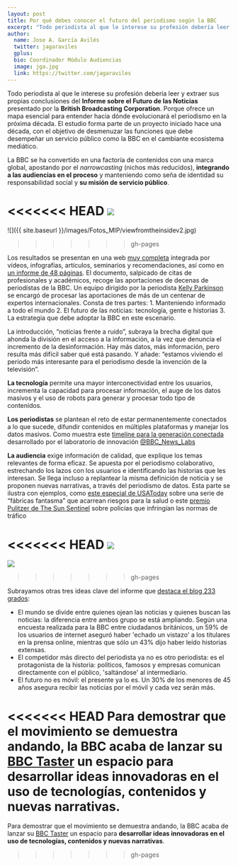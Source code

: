 ```yaml
---
layout: post
title: Por qué debes conocer el futuro del periodismo según la BBC
excerpt: "Todo periodista al que le interese su profesión debería leer y extraer sus propias conclusiones del Informe sobre el Futuro de las Noticias presentado por la British Broadcasting Corporation. Porque ofrece un mapa esencial para entender hacia dónde evolucionará el periodismo en la próxima década. El estudio forma parte de un proyecto iniciado hace una década, con el objetivo de desmenuzar las funciones que debe desempeñar un servicio público como la BBC en el cambiante ecosistema mediático."
author:
  name: Jose A. García Avilés
  twitter: jagaraviles
  gplus:  
  bio: Coordinador Módulo Audiencias
  image: jga.jpg
  link: https://twitter.com/jagaraviles
---
```

Todo periodista al que le interese su profesión debería leer y extraer sus propias conclusiones del **Informe sobre el Futuro de las Noticias** presentado por la **British Broadcasting Corporation**. Porque ofrece un mapa esencial para entender hacia dónde evolucionará el periodismo en la próxima década. El estudio forma parte de un proyecto iniciado hace una década, con el objetivo de desmenuzar las funciones que debe desempeñar un servicio público como la BBC en el cambiante ecosistema mediático.

La BBC se ha convertido en una factoría de contenidos con una marca global, apostando por el _narrowcasting_ (nichos más reducidos), **integrando a las audiencias en el proceso** y manteniendo como seña de identidad su responsabilidad social y **su misión de servicio público**.

<<<<<<< HEAD
![](https://dl.dropboxusercontent.com/u/3578704/Fotos_MIP/viewfromtheinsidev2.jpg)
=======
![]({{ site.baseurl }}/images/Fotos_MIP/viewfromtheinsidev2.jpg)
>>>>>>> gh-pages

Los resultados se presentan en una web [muy completa](http://www.bbc.co.uk/news/resources/idt-bbb9e158-4a1b-43c7-8b3b-9651938d4d6a) integrada por vídeos, infografías, artículos, seminarios y recomendaciones, así como en [un informe de 48 páginas](http://newsimg.bbc.co.uk/1/shared/bsp/hi/pdfs/28_01_15futureofnews.pdf). El documento, salpicado de citas de profesionales y académicos,  recoge las aportaciones de decenas de periodistas de la BBC. Un equipo dirigido por la periodista [Kelly Parkinson](https://twitter.com/KP_Parkinson) se encargó de procesar las aportaciones de más de un centenar de expertos internacionales. Consta de tres partes: 1. Manteniendo informado a todo el mundo 2. El futuro de las noticias: tecnología, gente e historias 3. La estrategia que debe adoptar la BBC en este escenario.

La introducción, “noticias frente a ruido”, subraya la brecha digital que ahonda la división en el acceso a la información, a la vez que denuncia el incremento de la desinformación. Hay más datos, más información, pero resulta más difícil saber qué está pasando. Y añade: “estamos viviendo el periodo más interesante para el periodismo desde la invención de la televisión”.

**La tecnología** permite una mayor interconectividad entre los usuarios, incrementa la capacidad para procesar información, el auge de los datos masivos y el uso de robots para generar y procesar todo tipo de contenidos.

**Los periodistas** se plantean el reto de estar permanentemente conectados a lo que sucede, difundir contenidos en múltiples plataformas y manejar los datos masivos. Como muestra este [timeline para la generación conectada](http://www.bbc.com/news/uk-31012118) desarrollado por el laboratorio de innovación [@BBC_News_Labs](https://twitter.com/BBC_News_Labs)

**La audiencia** exige información de calidad, que explique los temas relevantes de forma eficaz. Se apuesta por el periodismo colaborativo, estrechando los lazos con los usuarios e identificando las historias que les interesan. Se llega incluso a replantear la misma definición de noticia y se proponen nuevas narrativas, a través del periodismo de datos. Esta parte se ilustra con ejemplos, como [este especial de USAToday](http://www.usatoday.com/topic/B68DCD3E-7E3F-424A-BDA4-41077D772EA1/ghostfactories/)  sobre una serie de “fábricas fantasma” que acarrean riesgos para la salud o este [premio Pulitzer de The Sun Sentinel](http://www.pulitzer.org/works/2013-Public-Service) sobre policías que infringían las normas de tráfico

<<<<<<< HEAD
![](https://dl.dropboxusercontent.com/u/3578704/Fotos_MIP/_80572084_timeline-small.gif)
=======
![](https://ichef.bbci.co.uk/news/1024/media/images/80572000/gif/_80572084_timeline-small.gif)
>>>>>>> gh-pages

Subrayamos otras tres ideas clave del informe que [destaca el blog 233 grados](http://233grados.lainformacion.com/blog/2015/02/as%C3%AD-ve-la-bbc-el-futuro-del-periodismo.html):
 
* El mundo se divide entre quienes ojean las noticias y quienes buscan las noticias: la diferencia entre ambos grupo se está ampliando. Según una encuesta realizada para la BBC entre ciudadanos británicos, un 59% de los usuarios de internet aseguró haber 'echado un vistazo' a los titulares en la prensa online, mientras que sólo un 43% dijo haber leído historias extensas.
* El competidor más directo del periodista ya no es otro periodista: es el protagonista de la historia: políticos, famosos y empresas comunican directamente con el público, 'saltándose' al intermediario.
* El futuro no es móvil: el presente ya lo es. Un 30% de los menores de 45 años asegura recibir las noticias por el móvil y cada vez serán más.
 
<<<<<<< HEAD
Para demostrar que el movimiento se demuestra andando, la BBC acaba de lanzar su [BBC Taster](http://www.bbc.co.uk/taster) un espacio para desarrollar ideas innovadoras en el uso de tecnologías, contenidos y nuevas narrativas.
=======
Para demostrar que el movimiento se demuestra andando, la BBC acaba de lanzar su [BBC Taster](http://www.bbc.co.uk/taster) un espacio para **desarrollar ideas innovadoras en el uso de tecnologías, contenidos y nuevas narrativas**.
>>>>>>> gh-pages
